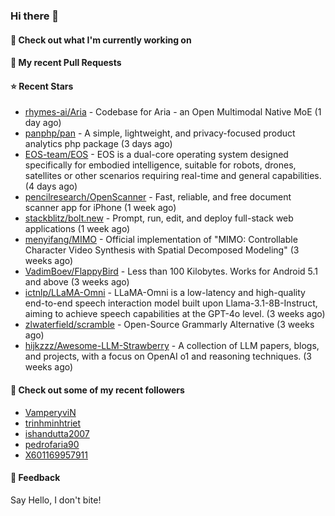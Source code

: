 ### Hi there 👋

#### 👷 Check out what I'm currently working on

#### 🔨 My recent Pull Requests


#### ⭐ Recent Stars

- [rhymes-ai/Aria](https://github.com/rhymes-ai/Aria) - Codebase for Aria - an Open Multimodal Native MoE (1 day ago)
- [panphp/pan](https://github.com/panphp/pan) - A simple, lightweight, and privacy-focused product analytics php package (3 days ago)
- [EOS-team/EOS](https://github.com/EOS-team/EOS) - EOS is a dual-core operating system designed specifically for embodied intelligence, suitable for robots, drones, satellites or other scenarios requiring real-time and general capabilities. (4 days ago)
- [pencilresearch/OpenScanner](https://github.com/pencilresearch/OpenScanner) - Fast, reliable, and free document scanner app for iPhone (1 week ago)
- [stackblitz/bolt.new](https://github.com/stackblitz/bolt.new) - Prompt, run, edit, and deploy full-stack web applications (1 week ago)
- [menyifang/MIMO](https://github.com/menyifang/MIMO) - Official implementation of &#34;MIMO: Controllable Character Video Synthesis with Spatial Decomposed Modeling&#34; (3 weeks ago)
- [VadimBoev/FlappyBird](https://github.com/VadimBoev/FlappyBird) - Less than 100 Kilobytes. Works for Android 5.1 and above (3 weeks ago)
- [ictnlp/LLaMA-Omni](https://github.com/ictnlp/LLaMA-Omni) - LLaMA-Omni is a low-latency and high-quality end-to-end speech interaction model built upon Llama-3.1-8B-Instruct, aiming to achieve speech capabilities at the GPT-4o level. (3 weeks ago)
- [zlwaterfield/scramble](https://github.com/zlwaterfield/scramble) - Open-Source Grammarly Alternative (3 weeks ago)
- [hijkzzz/Awesome-LLM-Strawberry](https://github.com/hijkzzz/Awesome-LLM-Strawberry) - A collection of LLM papers, blogs, and projects, with a focus on OpenAI o1 and reasoning techniques. (3 weeks ago)

#### 👯 Check out some of my recent followers

- [VamperyviN](https://github.com/VamperyviN)
- [trinhminhtriet](https://github.com/trinhminhtriet)
- [ishandutta2007](https://github.com/ishandutta2007)
- [pedrofaria90](https://github.com/pedrofaria90)
- [X601169957911](https://github.com/X601169957911)

#### 💬 Feedback

Say Hello, I don't bite!